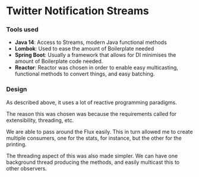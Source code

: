 # Twitter Notification Streams

### Tools used

* **Java 14**: Access to Streams, modern Java functional methods
* **Lombok**: Used to ease the amount of Boilerplate needed
* **Spring Boot**: Usually a framework that allows for DI minimises the amount of Boilerplate code needed.   
* **Reactor**: Reactor was chosen in order to enable easy multicasting, functional methods to convert things, and easy batching. 

### Design 

As described above, it uses a lot of reactive programming paradigms. 

The reason this was chosen was because the requirements called for extensibility, threading, etc.  

We are able to pass around the Flux<TweetData> easily. This in turn allowed me to create multiple consumers, one for the stats, for instance, but the other for the printing. 

The threading aspect of this was also made simpler. We can have one background thread producing the methods, and easily multicast this to other observers. 



